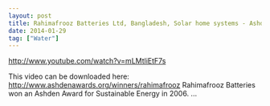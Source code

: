 ```yaml
---
layout: post
title: Rahimafrooz Batteries Ltd, Bangladesh, Solar home systems - Ashden Award winner
date: 2014-01-29
tag: ["Water"]
---
```


http://www.youtube.com/watch?v=mLMtliEtF7s  

This video can be downloaded here: http://www.ashdenawards.org/winners/rahimafrooz Rahimafrooz Batteries won an Ashden Award for Sustainable Energy in 2006. ...